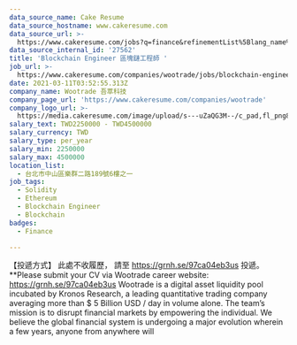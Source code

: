 ```yaml
---
data_source_name: Cake Resume
data_source_hostname: www.cakeresume.com
data_source_url: >-
  https://www.cakeresume.com/jobs?q=finance&refinementList%5Blang_name%5D%5B0%5D=English&refinementList%5Bsalary_type%5D=per_year&range%5Bsalary_range%5D%5Bmin%5D=1000000&page=3
data_source_internal_id: '27562'
title: 'Blockchain Engineer 區塊鏈工程師 '
job_url: >-
  https://www.cakeresume.com/companies/wootrade/jobs/blockchain-engineer-blockchain-engineer-b6a23a
date: 2021-03-11T03:52:55.313Z
company_name: Wootrade 吾萃科技
company_page_url: 'https://www.cakeresume.com/companies/wootrade'
company_logo_url: >-
  https://media.cakeresume.com/image/upload/s---uZaQG3M--/c_pad,fl_png8,h_200,w_200/v1615432018/ftsch3zk4opn114tprsd.png
salary_text: TWD2250000 - TWD4500000
salary_currency: TWD
salary_type: per_year
salary_min: 2250000
salary_max: 4500000
location_list:
  - 台北市中山區樂群二路189號6樓之一
job_tags:
  - Solidity
  - Ethereum
  - Blockchain Engineer
  - Blockchain
badges:
  - Finance

---
```


【投遞方式】 此處不收履歷， 請至 https://grnh.se/97ca04eb3us 投遞。 **Please submit your CV via Wootrade career website: https://grnh.se/97ca04eb3us Wootrade is a digital asset liquidity pool incubated by Kronos Research, a leading quantitative trading company averaging more than $ 5 Billion USD / day in volume alone. The team’s mission is to disrupt financial markets by empowering the individual. We believe the global financial system is undergoing a major evolution wherein a few years, anyone from anywhere will